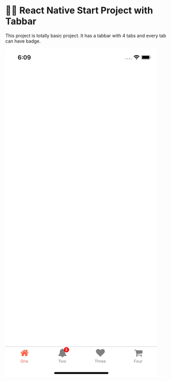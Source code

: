 # 👶🏻 React Native Start Project with Tabbar

This project is totally basic project. It has a tabbar with 4 tabs and every tab can have badge.

![](https://github.com/arthur408/base-react-native-tabbar/blob/master/screenshots/screenshot.jpg)
